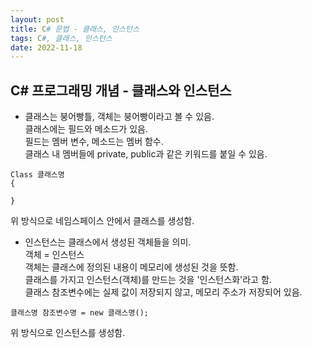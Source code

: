 ```yaml
---
layout: post
title: C# 문법 - 클래스, 인스턴스 
tags: C#, 클래스, 인스턴스
date: 2022-11-18
---
```


## C# 프로그래밍 개념 - 클래스와 인스턴스
- 클래스는 붕어빵틀, 객체는 붕어빵이라고 볼 수 있음.  
클래스에는 필드와 메소드가 있음.  
필드는 멤버 변수, 메소드는 멤버 함수.   
클래스 내 멤버들에 private, public과 같은 키워드를 붙일 수 있음.
```
Class 클래스명
{

}
```
위 방식으로 네임스페이스 안에서 클래스를 생성함.

- 인스턴스는 클래스에서 생성된 객체들을 의미.   
객체 = 인스턴스  
객체는 클래스에 정의된 내용이 메모리에 생성된 것을 뜻함.  
클래스를 가지고 인스턴스(객체)를 만드는 것을 '인스턴스화'라고 함.  
클래스 참조변수에는 실제 값이 저장되지 않고, 메모리 주소가 저장되어 있음.
```
클래스명 참조변수명 = new 클래스명();
```
위 방식으로 인스턴스를 생성함.
